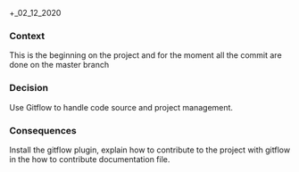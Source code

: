 +_02_12_2020

### Context
This is the beginning on the project and for the moment all the commit are done on the master branch

### Decision

Use Gitflow to handle code source and project management.

### Consequences

Install the gitflow plugin, explain how to contribute to the project with gitflow in the how to contribute documentation file. 


